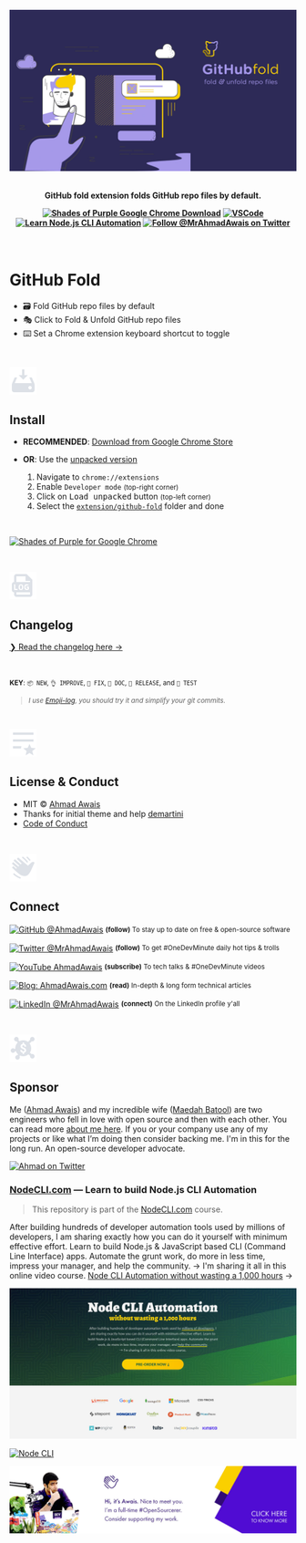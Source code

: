 <h4 align="center">
    <a href="https://github.com/ahmadawais/github-fold">
        <img src="https://github.com/ahmadawais/github-fold/raw/master/.github/logo.jpg" alt="github-fold" />
    </a>
    <br>
    <br>

GitHub fold extension folds GitHub repo files by default.

[![Shades of Purple Google Chrome Download](https://img.shields.io/badge/DOWNLOAD-%20Chrome%20Theme-gray.svg?colorA=2D2B55&colorB=4627E6&style=flat)][c] [![VSCode](https://img.shields.io/badge/-VSCode.pro-gray.svg?colorB=4627E6&style=flat)][v] [![Learn Node.js CLI Automation](https://img.shields.io/badge/-NodeCLI.com-gray.svg?colorB=4627E6&style=flat)][n] [![Follow @MrAhmadAwais on Twitter](https://img.shields.io/badge/FOLLOW%20@MRAHMADAWAIS-gray.svg?colorA=4627E6&colorB=4627E6&style=flat)](https://twitter.com/mrahmadawais/)

</h4>

<br>

# GitHub Fold

- 🗃️ Fold GitHub repo files by default
- 🎭 Click to Fold & Unfold GitHub repo files
- ⌨️ Set a Chrome extension keyboard shortcut to toggle

<br>

[![📟](https://raw.githubusercontent.com/ahmadawais/stuff/master/images/git/install.png)](./../../)

## Install

- **RECOMMENDED**: [Download from Google Chrome Store][c]

- **OR**: Use the [unpacked version](./extension/github-fold)
  1. Navigate to `chrome://extensions`
  2. Enable `Developer mode` <small>(top-right corner)</small>
  3. Click on <kbd>Load unpacked</kbd> button <small>(top-left corner)</small>
  4. Select the [`extension/github-fold`](./extension/github-fold) folder and done

<br>

[![Shades of Purple for Google Chrome](https://github.com/ahmadawais/github-fold/raw/master/.github/shades-of-purple-chrome.jpg)][s]

<br>

[![📝](https://raw.githubusercontent.com/ahmadawais/stuff/master/images/git/log.png)](changelog.md)

## Changelog

[❯ Read the changelog here →](changelog.md)

<br>

<small>**KEY**: `📦 NEW`, `👌 IMPROVE`, `🐛 FIX`, `📖 DOC`, `🚀 RELEASE`, and `🤖 TEST`

> _I use [Emoji-log](https://github.com/ahmadawais/Emoji-Log), you should try it and simplify your git commits._

</small>

<br>

[![📃](https://raw.githubusercontent.com/ahmadawais/stuff/master/images/git/license.png)](./../../)

## License & Conduct

- MIT © [Ahmad Awais](https://twitter.com/MrAhmadAwais/)
- Thanks for initial theme and help [demartini](https://github.com/demartini)
- [Code of Conduct](code-of-conduct.md)

<br>

[![🙌](https://raw.githubusercontent.com/ahmadawais/stuff/master/images/git/connect.png)](./../../)

## Connect

<div align="left">
    <p><a href="https://github.com/ahmadawais"><img alt="GitHub @AhmadAwais" align="center" src="https://img.shields.io/badge/GITHUB-gray.svg?colorB=6cc644&style=flat" /></a>&nbsp;<small><strong>(follow)</strong> To stay up to date on free & open-source software</small></p>
    <p><a href="https://twitter.com/MrAhmadAwais/"><img alt="Twitter @MrAhmadAwais" align="center" src="https://img.shields.io/badge/TWITTER-gray.svg?colorB=1da1f2&style=flat" /></a>&nbsp;<small><strong>(follow)</strong> To get #OneDevMinute daily hot tips & trolls</small></p>
    <p><a href="https://www.youtube.com/AhmadAwais"><img alt="YouTube AhmadAwais" align="center" src="https://img.shields.io/badge/YOUTUBE-gray.svg?colorB=ff0000&style=flat" /></a>&nbsp;<small><strong>(subscribe)</strong> To tech talks & #OneDevMinute videos</small></p>
    <p><a href="https://AhmadAwais.com/"><img alt="Blog: AhmadAwais.com" align="center" src="https://img.shields.io/badge/MY%20BLOG-gray.svg?colorB=4D2AFF&style=flat" /></a>&nbsp;<small><strong>(read)</strong> In-depth & long form technical articles</small></p>
    <p><a href="https://www.linkedin.com/in/MrAhmadAwais/"><img alt="LinkedIn @MrAhmadAwais" align="center" src="https://img.shields.io/badge/LINKEDIN-gray.svg?colorB=0077b5&style=flat" /></a>&nbsp;<small><strong>(connect)</strong> On the LinkedIn profile y'all</small></p>
</div>

<br>

[![👌](https://raw.githubusercontent.com/ahmadawais/stuff/master/images/git/sponsor.png)](https://github.com/AhmadAwais/sponsor)

## Sponsor

Me ([Ahmad Awais](https://twitter.com/mrahmadawais/)) and my incredible wife ([Maedah Batool](https://twitter.com/MaedahBatool/)) are two engineers who fell in love with open source and then with each other. You can read more [about me here](https://ahmadawais.com/about). If you or your company use any of my projects or like what I’m doing then consider backing me. I'm in this for the long run. An open-source developer advocate.

[![Ahmad on Twitter](https://img.shields.io/twitter/follow/mrahmadawais.svg?style=social&label=Follow%20@MrAhmadAwais)](https://twitter.com/mrahmadawais/)

### [NodeCLI.com][n] — Learn to build Node.js CLI Automation

> This repository is part of the [NodeCLI.com][n] course.

After building hundreds of developer automation tools used by millions of developers, I am sharing exactly how you can do it yourself with minimum effective effort. Learn to build Node.js & JavaScript based CLI (Command Line Interface) apps. Automate the grunt work, do more in less time, impress your manager, and help the community.
→ I'm sharing it all in this online video course. [Node CLI Automation
without wasting a 1,000 hours][n] →</p>

[![Node CLI Course](https://raw.githubusercontent.com/ahmadawais/stuff/master/nodecli/featured.jpg)][n]

[![Node CLI](https://img.shields.io/badge/-NodeCLI.com%20%E2%86%92-gray.svg?colorB=488640&style=flat)][n]

[n]: https://NodeCLI.com?utm_source=github&utm_medium=referral&utm_campaign=github-fold

[![Awais on Twitter](https://raw.githubusercontent.com/ahmadawais/stuff/master/sponsor/sponsor.jpg)](https://github.com/AhmadAwais/sponsor)

[s]: https://ShadesOfPurple.pro/?utm_source=FOSS&utm_medium=FOSS&utm_campaign=github-fold

[c]: https://chrome.google.com/webstore/detail/ljeonhoonibcofjepiphcekbihoiaife

[v]: https://vscode.pro/?utm_source=FOSS&utm_medium=FOSS&utm_campaign=github-fold
